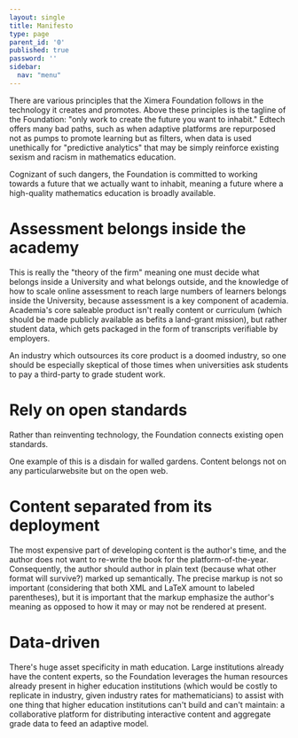 ```yaml
---
layout: single
title: Manifesto
type: page
parent_id: '0'
published: true
password: ''
sidebar:
  nav: "menu"
---
```


There are various principles that the Ximera Foundation follows in the
technology it creates and promotes.  Above these principles is the
tagline of the Foundation: "only work to create the future you want to
inhabit."  Edtech offers many bad paths, such as when adaptive
platforms are repurposed not as pumps to promote learning but as
filters, when data is used unethically for "predictive analytics" that
may be simply reinforce existing sexism and racism in mathematics
education.

Cognizant of such dangers, the Foundation is committed to working
towards a future that we actually want to inhabit, meaning a future
where a high-quality mathematics education is broadly available.

# Assessment belongs inside the academy

This is really the "theory of the firm" meaning one must decide what
belongs inside a University and what belongs outside, and the
knowledge of how to scale online assessment to reach large numbers of
learners belongs inside the University, because assessment is a key
component of academia.  Academia's core saleable product isn't really
content or curriculum (which should be made publicly available as
befits a land-grant mission), but rather student data, which gets
packaged in the form of transcripts verifiable by employers.

An industry which outsources its core product is a doomed industry, so
one should be especially skeptical of those times when universities
ask students to pay a third-party to grade student work.

# Rely on open standards

Rather than reinventing technology, the Foundation connects existing
open standards.

One example of this is a disdain for walled gardens.  Content belongs
not on any particularwebsite but on the open web.

# Content separated from its deployment

The most expensive part of developing content is the author's time,
and the author does not want to re-write the book for the
platform-of-the-year.  Consequently, the author should author in plain
text (because what other format will survive?) marked up semantically.
The precise markup is not so important (considering that both XML and
LaTeX amount to labeled parentheses), but it is important that the
markup emphasize the author's meaning as opposed to how it may or may
not be rendered at present.

# Data-driven

There's huge asset specificity in math education.  Large
institutions already have the content experts, so the Foundation
leverages the human resources already present in higher education
institutions (which would be costly to replicate in industry, given
industry rates for mathematicians) to assist with one thing that
higher education institutions can't build and can't maintain: a
collaborative platform for distributing interactive content and
aggregate grade data to feed an adaptive model.
